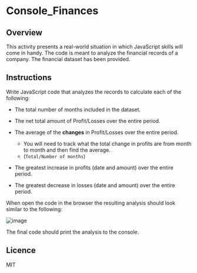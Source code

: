 # Console_Finances

## Overview

This activity presents a real-world situation in which JavaScript skills will come in handy. The code is meant to analyze the financial records of a company. The financial dataset has been provided.

## Instructions

Write JavaScript code that analyzes the records to calculate each of the following:

* The total number of months included in the dataset.

* The net total amount of Profit/Losses over the entire period.

* The average of the **changes** in Profit/Losses over the entire period.
  * You will need to track what the total change in profits are from month to month and then find the average.
  * (`Total/Number of months`)

* The greatest increase in profits (date and amount) over the entire period.

* The greatest decrease in losses (date and amount) over the entire period.

When open the code in the browser the resulting analysis should look similar to the following:


![image](https://user-images.githubusercontent.com/61995940/201551768-fc2b44ea-b7db-4f35-9c4d-291be232bcfe.png)


The final code should print the analysis to the console.


## Licence
MIT
